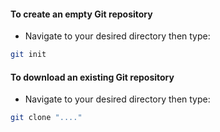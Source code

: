 #### To create an empty Git repository
- Navigate to your desired directory then type:
```bash 
git init
```

#### To download an existing Git repository
- Navigate to your desired directory then type:
```bash 
git clone "...."
```

